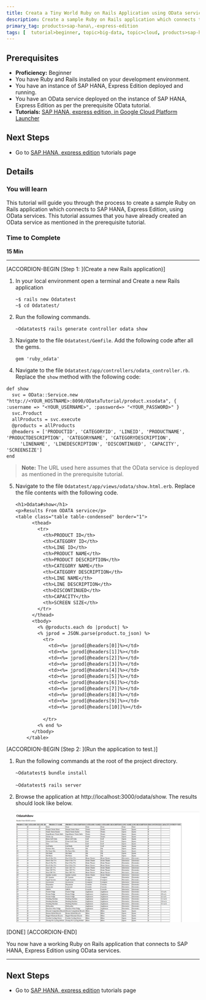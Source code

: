 ```yaml
---
title: Creata a Tiny World Ruby on Rails Application using OData services to connect to SAP HANA, Express Edition
description: Create a sample Ruby on Rails application which connects to SAP HANA, Express Edition using OData Services
primary_tag: products>sap-hana\,-express-edition
tags: [  tutorial>beginner, topic>big-data, topic>cloud, products>sap-hana, products>sap-hana\,-express-edition  ]
---
```


## Prerequisites
 - **Proficiency:** Beginner
 - You have Ruby and Rails installed on your development environment.
 - You have an instance of SAP HANA, Express Edition deployed and running.
 - You have an OData service deployed on the instance of SAP HANA, Express Edition as per the prerequisite OData tutorial.
 - **Tutorials:** [SAP HANA, express edition, in Google Cloud Platform Launcher](https://www.sap.com/developer/tutorials/hxe-gcp-getting-started-launcher.html)


## Next Steps
 - Go to [SAP HANA, express edition](https://www.sap.com/developer/topics/sap-hana-express.tutorials.html) tutorials page

## Details
### You will learn
This tutorial will guide you through the process to create a sample Ruby on Rails application which connects to SAP HANA, Express Edition, using OData services. This tutorial assumes that you have already created an OData service as mentioned in the prerequisite tutorial.

### Time to Complete
**15 Min**

---

[ACCORDION-BEGIN [Step 1: ](Create a new Rails application)]

1. In your local environment open a terminal and Create a new Rails application

    ```
    ~$ rails new Odatatest
    ~$ cd Odatatest/

    ```
2. Run the following commands.

    ```
    ~Odatatest$ rails generate controller odata show

    ```
3. Navigate to the file `Odatatest/Gemfile`. Add the following code after all the gems.

    ```
    gem 'ruby_odata'

    ```
4. Navigate to the file `Odatatest/app/controllers/odata_controller.rb`. Replace the `show` method with the following code:

  ```
  def show
    svc = OData::Service.new "http://<YOUR_HOSTNAME>:8090/ODataTutorial/product.xsodata", { :username => "<YOUR_USERNAME>", :password=> "<YOUR_PASSWORD>" }
    svc.Product
    allProducts = svc.execute
    @products = allProducts
    @headers = ['PRODUCTID', 'CATEGORYID', 'LINEID', 'PRODUCTNAME', 'PRODUCTDESCRIPTION', 'CATEGORYNAME', 'CATEGORYDESCRIPTION',
       'LINENAME', 'LINEDESCRIPTION', 'DISCONTINUED', 'CAPACITY', 'SCREENSIZE']
  end

  ```
  >**Note:**
  > The URL used here assumes that the OData service is deployed as mentioned in the prerequisite tutorial.

5. Navigate to the file `Odatatest/app/views/odata/show.html.erb`. Replace the file contents with the following code.
    ```
    <h1>Odata#show</h1>
    <p>Results From ODATA service</p>
    <table class="table table-condensed" border="1">
          <thead>
            <tr>
              <th>PRODUCT ID</th>
              <th>CATEGORY ID</th>
              <th>LINE ID</th>
              <th>PRODUCT NAME</th>
              <th>PRODUCT DESCRIPTION</th>
              <th>CATEGORY NAME</th>
              <th>CATEGORY DESCRIPTION</th>
              <th>LINE NAME</th>
              <th>LINE DESCRIPTION</th>
              <th>DISCONTINUED</th>
              <th>CAPACITY</th>
              <th>SCREEN SIZE</th>
            </tr>
          </thead>
          <tbody>
            <% @products.each do |product| %>
            <% jprod = JSON.parse(product.to_json) %>
              <tr>
                <td><%= jprod[@headers[0]]%></td>
                <td><%= jprod[@headers[1]]%></td>
                <td><%= jprod[@headers[2]]%></td>
                <td><%= jprod[@headers[3]]%></td>
                <td><%= jprod[@headers[4]]%></td>
                <td><%= jprod[@headers[5]]%></td>
                <td><%= jprod[@headers[6]]%></td>
                <td><%= jprod[@headers[7]]%></td>
                <td><%= jprod[@headers[8]]%></td>
                <td><%= jprod[@headers[9]]%></td>
                <td><%= jprod[@headers[10]]%></td>

              </tr>
            <% end %>
          </tbody>
        </table>

    ```

[ACCORDION-BEGIN [Step 2: ](Run the application to test.)]

1. Run the following commands at the root of the project directory.

    ```
    ~Odatatest$ bundle install

    ~Odatatest$ rails server

    ```

2. Browse the application at http://localhost:3000/odata/show.
The results should look like below.

    ![Output of OData service](1.png)

[DONE]
[ACCORDION-END]

You now have a working Ruby on Rails application that connects to SAP HANA, Express Edition using OData services.

---

## Next Steps
 - Go to [SAP HANA, express edition](https://www.sap.com/developer/topics/sap-hana-express.tutorials.html) tutorials page
